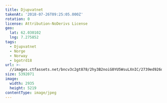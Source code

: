 ```yaml
---
title: Djupvatnet
takenAt: '2018-07-26T09:25:05.000Z'
rotation: 0
license: Attribution-NoDerivs License
geo:
  lat: 62.030102
  lng: 7.275852
tags:
  - Djupvatnet
  - Norge
  - Norway
  - bgotrd18
url: >-
  //images.ctfassets.net/bncv3c2gt878/2hy3B2noiG0YU5WsuLXnIC/2739ed926dfa8f4de4c76763b96a02a9/djupvatnet_43142065374_o
size: 5392071
image:
  width: 2935
  height: 5219
contentType: image/jpeg
---
```



